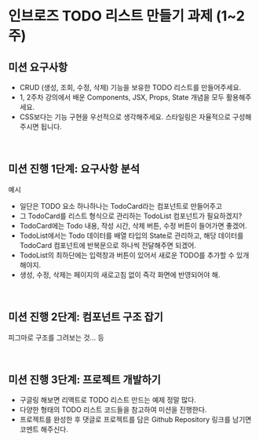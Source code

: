 # 인브로즈 TODO 리스트 만들기 과제 (1~2주)

## 미션 요구사항

* CRUD (생성, 조회, 수정, 삭제) 기능을 보유한 TODO 리스트를 만들어주세요.
* 1, 2주차 강의에서 배운 Components, JSX, Props, State 개념을 모두 활용해주세요.
* CSS보다는 기능 구현을 우선적으로 생각해주세요. 스타일링은 자율적으로 구성해주시면 됩니다.

<br>

## 미션 진행 1단계: 요구사항 분석

예시
* 일단은 TODO 요소 하나하나는 TodoCard라는 컴포넌트로 만들어주고
* 그 TodoCard를 리스트 형식으로 관리하는 TodoList 컴포넌트가 필요하겠지?
* TodoCard에는 Todo 내용, 작성 시간, 삭제 버튼, 수정 버튼이 들어가면 좋겠어.
* TodoList에서는 Todo 데이터를 배열 타입의 State로 관리하고, 해당 데이터를 TodoCard 컴포넌트에 반복문으로 하나씩 전달해주면 되겠어.
* TodoList의 최하단에는 입력창과 버튼이 있어서 새로운 TODO를 추가할 수 있개 해야지.
* 생성, 수정, 삭제는 페이지의 새로고침 없이 즉각 화면에 반영되어야 해.

<br>

## 미션 진행 2단계: 컴포넌트 구조 잡기

피그마로 구조를 그려보는 것... 등

<br>

## 미션 진행 3단계: 프로젝트 개발하기

* 구글링 해보면 리액트로 TODO 리스트 만드는 예제 정말 많다.
* 다양한 형태의 TODO 리스트 코드들을 참고하여 미션을 진행한다.
* 프로젝트를 완성한 후 댓글로 프로젝트를 담은 Github Repository 링크를 남기면 코멘트 해주신다.

<br>